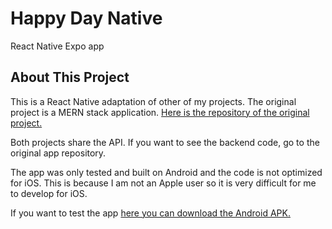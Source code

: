 # Happy Day Native

React Native Expo app

## About This Project

This is a React Native adaptation of other of my projects. The original project is a MERN stack application. [Here is the repository of the original project.](https://github.com/nicodeheza/happy-day)

Both projects share the API. If you want to see the backend code, go to the original app repository.

The app was only tested and built on Android and the code is not optimized for iOS. This is because I am not an Apple user so it is very difficult for me to develop for iOS.

If you want to test the app [here you can download the Android APK.](https://drive.google.com/drive/folders/1AnV87mdeIMaxnPPrXJjK0thwPIdt-XvL?usp=sharing)
